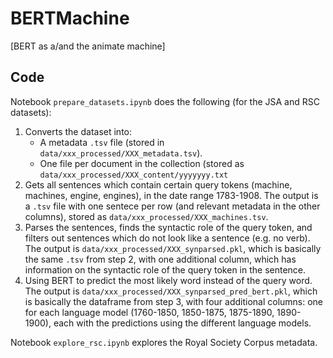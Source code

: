 # BERTMachine
[BERT as a/and the animate machine]

## Code

Notebook `prepare_datasets.ipynb` does the following (for the JSA and RSC datasets):
1. Converts the dataset into:
    * A metadata `.tsv` file (stored in `data/xxx_processed/XXX_metadata.tsv`).
    * One file per document in the collection (stored as `data/xxx_processed/XXX_content/yyyyyyy.txt`
2. Gets all sentences which contain certain query tokens (machine, machines, engine, engines), in the date range 1783-1908. The output is a `.tsv` file with one sentece per row (and relevant metadata in the other columns), stored as `data/xxx_processed/XXX_machines.tsv`.
3. Parses the sentences, finds the syntactic role of the query token, and filters out sentences which do not look like a sentence (e.g. no verb). The output is `data/xxx_processed/XXX_synparsed.pkl`, which is basically the same `.tsv` from step 2, with one additional column, which has information on the syntactic role of the query token in the sentence.
4. Using BERT to predict the most likely word instead of the query word. The output is `data/xxx_processed/XXX_synparsed_pred_bert.pkl`, which is basically the dataframe from step 3, with four additional columns: one for each language model (1760-1850, 1850-1875, 1875-1890, 1890-1900), each with the predictions using the different language models.

Notebook `explore_rsc.ipynb` explores the Royal Society Corpus metadata.